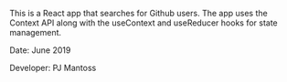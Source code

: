 This is a React app that searches for Github users. The app uses the Context API along with the useContext and useReducer hooks for state management.

Date: June 2019

Developer: PJ Mantoss